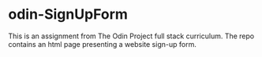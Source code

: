 # odin-SignUpForm

This is an assignment from The Odin Project full stack curriculum.
The repo contains an html page presenting a website sign-up form.